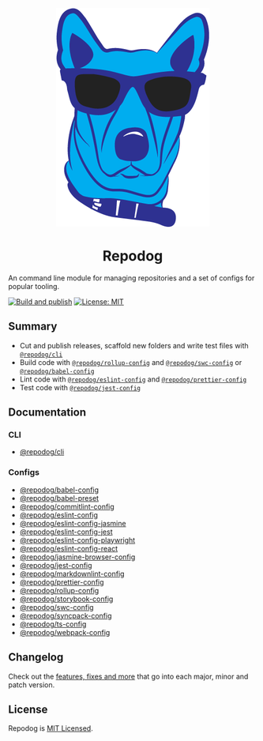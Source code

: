 <div align="center">
  <img alt="Repodog logo" src="./assets/repodog-blue.png">
  <h1>Repodog</h1>
</div>

An command line module for managing repositories and a set of configs for popular tooling.

[![Build and publish](https://github.com/badbatch/repodog/actions/workflows/build-and-publish.yml/badge.svg)](https://github.com/badbatch/repodog/actions/workflows/build-and-publish.yml)
[![License: MIT](https://img.shields.io/badge/License-MIT-yellow.svg)](LICENSE)

## Summary

* Cut and publish releases, scaffold new folders and write test files with [`@repodog/cli`](./cli/core//README.md)
* Build code with [`@repodog/rollup-config`](./configs/rollup-config/README.md) and [`@repodog/swc-config`](./configs/swc-config/README.md) or [`@repodog/babel-config`](./configs/babel-config/README.md)
* Lint code with [`@repodog/eslint-config`](./configs/eslint-config/README.md) and [`@repodog/prettier-config`](./configs/prettier-config/README.md)
* Test code with [`@repodog/jest-config`](./configs/jest-config/README.md)

## Documentation

### CLI

* [@repodog/cli](./cli/core/README.md)

### Configs

* [@repodog/babel-config](./configs/babel-config/README.md)
* [@repodog/babel-preset](./configs/babel-preset/README.md)
* [@repodog/commitlint-config](./configs/commitlint-config/README.md)
* [@repodog/eslint-config](./configs/eslint-config/README.md)
* [@repodog/eslint-config-jasmine](./configs/eslint-config-jasmine/README.md)
* [@repodog/eslint-config-jest](./configs/eslint-config-jest/README.md)
* [@repodog/eslint-config-playwright](./configs/eslint-config-playwright/README.md)
* [@repodog/eslint-config-react](./configs/eslint-config-react/README.md)
* [@repodog/jasmine-browser-config](./configs/jasmine-browser-config/README.md)
* [@repodog/jest-config](./configs/jest-config/README.md)
* [@repodog/markdownlint-config](./configs/markdownlint-config/README.md)
* [@repodog/prettier-config](./configs/prettier-config/README.md)
* [@repodog/rollup-config](./configs/rollup-config/README.md)
* [@repodog/storybook-config](./configs/storybook-config/README.md)
* [@repodog/swc-config](./configs/swc-config/README.md)
* [@repodog/syncpack-config](./configs/syncpack-config/README.md)
* [@repodog/ts-config](./configs/ts-config/README.md)
* [@repodog/webpack-config](./configs/webpack-config/README.md)

## Changelog

Check out the [features, fixes and more](CHANGELOG.md) that go into each major, minor and patch version.

## License

Repodog is [MIT Licensed](LICENSE).
